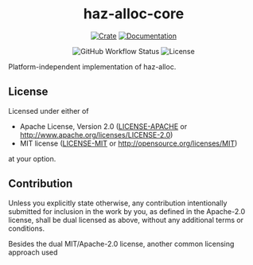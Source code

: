 <span style="text-align:center">

# haz-alloc-core

[![Crate](https://shields.io/crates/v/haz-alloc-core?style=for-the-badge)](https://crates.io/crates/haz-alloc-core)
[![Documentation](https://shields.io/docsrs/haz-alloc-core?style=for-the-badge)](https://docs.rs/haz-alloc-core)

![GitHub Workflow Status](https://img.shields.io/github/actions/workflow/status/nicbn/haz-alloc/rust.yml?style=for-the-badge)
![License](https://shields.io/crates/l/haz-alloc?style=for-the-badge)

</span>

Platform-independent implementation of haz-alloc.

## License

Licensed under either of

 * Apache License, Version 2.0
   ([LICENSE-APACHE](LICENSE-APACHE) or http://www.apache.org/licenses/LICENSE-2.0)
 * MIT license
   ([LICENSE-MIT](LICENSE-MIT) or http://opensource.org/licenses/MIT)

at your option.

## Contribution

Unless you explicitly state otherwise, any contribution intentionally submitted
for inclusion in the work by you, as defined in the Apache-2.0 license, shall be
dual licensed as above, without any additional terms or conditions.

Besides the dual MIT/Apache-2.0 license, another common licensing approach used
